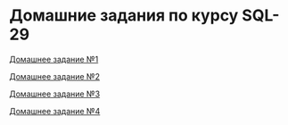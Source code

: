# Домашние задания по курсу SQL-29

[Домашнее задание №1](1/)

[Домашнее задание №2](2/)

[Домашнее задание №3](3/)

[Домашнее задание №4](4/)

